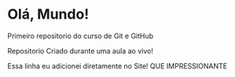 # Olá, Mundo!
 Primeiro repositorio do curso de Git e GitHub

Repositorio Criado durante uma aula ao vivo!

Essa linha eu adicionei diretamente  no  Site! QUE IMPRESSIONANTE
